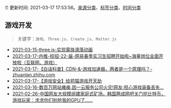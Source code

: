 :alarm_clock: 更新时间: 2021-03-17 17:53:56。[来源分类](../README.md)、[标签分类](../TAGS.md)、[时间分类](../TIMELINE.md)

## 游戏开发


> 关键字：`游戏`、`Three.js`、`Create.js`、`Matter.js`



- [2021-03-15-three.js-实现露珠滴落动画](https://www.ershicimi.com/p/b38da6ab54e127ade7c0efa8c1c31caa) 
- [2021-03-17-内推-校招-22-届-网易春季实习生招聘开始啦~海量岗位全面开放啦（互联网、游戏）](https://www.v2ex.com/t/762609) 
- [2021-03-17-【白话科普】CDN-&-游戏加速器，两者是一个原理吗？-zhuanlan.zhihu.com](https://blogread.cn/news/go.php?idItem=14200&url=https%3A%2F%2Fzhuanlan.zhihu.com%2Fp%2F355985175%3Fcomefrom%3Dhttps%253A%252F%252Fblogread.cn%252Fnews%252F) 
- [2021-03-17-【游戏安全】给抓猫游戏开天劫](https://sec.thief.one/article_content?a_id=0e6699f9098fa441fa0f5bf65ba7aeaa) 
- [2021-03-16-数百万网站瘫痪,因一云服务公司火灾!网友:担心游戏装备丢失...](https://sec.thief.one/article_content?a_id=2c0452583867fc209a52249af81ffdd5) 
- [2021-02-26-中国网友大规模组建家庭式矿场，韩国两成网吧关门挖比特币，游戏玩家：求求你们别抢我的GPU了……](https://www.ershicimi.com/p/63a6442f40c53e453577d16fff3cfd16) 